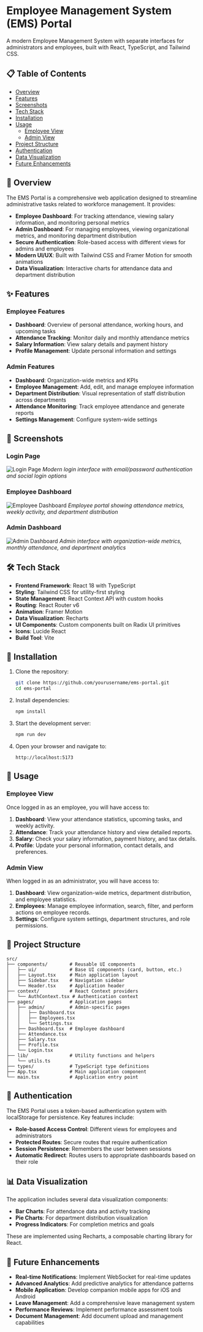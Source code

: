 # Employee Management System (EMS) Portal

A modern Employee Management System with separate interfaces for administrators and employees, built with React, TypeScript, and Tailwind CSS.

## 📋 Table of Contents

- [Overview](#overview)
- [Features](#features)
- [Screenshots](#screenshots)
- [Tech Stack](#tech-stack)
- [Installation](#installation)
- [Usage](#usage)
  - [Employee View](#employee-view)
  - [Admin View](#admin-view)
- [Project Structure](#project-structure)
- [Authentication](#authentication)
- [Data Visualization](#data-visualization)
- [Future Enhancements](#future-enhancements)

## 📝 Overview

The EMS Portal is a comprehensive web application designed to streamline administrative tasks related to workforce management. It provides:

- **Employee Dashboard**: For tracking attendance, viewing salary information, and monitoring personal metrics
- **Admin Dashboard**: For managing employees, viewing organizational metrics, and monitoring department distribution
- **Secure Authentication**: Role-based access with different views for admins and employees
- **Modern UI/UX**: Built with Tailwind CSS and Framer Motion for smooth animations
- **Data Visualization**: Interactive charts for attendance data and department distribution

## ✨ Features

### Employee Features
- **Dashboard**: Overview of personal attendance, working hours, and upcoming tasks
- **Attendance Tracking**: Monitor daily and monthly attendance metrics
- **Salary Information**: View salary details and payment history
- **Profile Management**: Update personal information and settings

### Admin Features
- **Dashboard**: Organization-wide metrics and KPIs
- **Employee Management**: Add, edit, and manage employee information
- **Department Distribution**: Visual representation of staff distribution across departments
- **Attendance Monitoring**: Track employee attendance and generate reports
- **Settings Management**: Configure system-wide settings

## 📸 Screenshots

### Login Page
![Login Page](/public/images/login.png)
*Modern login interface with email/password authentication and social login options*

### Employee Dashboard
![Employee Dashboard](/public/images/employee-dashboard.png)
*Employee portal showing attendance metrics, weekly activity, and department distribution*

### Admin Dashboard
![Admin Dashboard](/public/images/admin-dashboard.png)
*Admin interface with organization-wide metrics, monthly attendance, and department analytics*

## 🛠 Tech Stack

- **Frontend Framework**: React 18 with TypeScript
- **Styling**: Tailwind CSS for utility-first styling
- **State Management**: React Context API with custom hooks
- **Routing**: React Router v6
- **Animation**: Framer Motion
- **Data Visualization**: Recharts
- **UI Components**: Custom components built on Radix UI primitives
- **Icons**: Lucide React
- **Build Tool**: Vite

## 🔧 Installation

1. Clone the repository:
   ```bash
   git clone https://github.com/yourusername/ems-portal.git
   cd ems-portal
   ```

2. Install dependencies:
   ```bash
   npm install
   ```

3. Start the development server:
   ```bash
   npm run dev
   ```

4. Open your browser and navigate to:
   ```
   http://localhost:5173
   ```

## 🚀 Usage

### Employee View

Once logged in as an employee, you will have access to:

1. **Dashboard**: View your attendance statistics, upcoming tasks, and weekly activity.
2. **Attendance**: Track your attendance history and view detailed reports.
3. **Salary**: Check your salary information, payment history, and tax details.
4. **Profile**: Update your personal information, contact details, and preferences.

### Admin View

When logged in as an administrator, you will have access to:

1. **Dashboard**: View organization-wide metrics, department distribution, and employee statistics.
2. **Employees**: Manage employee information, search, filter, and perform actions on employee records.
3. **Settings**: Configure system settings, department structures, and role permissions.

## 📁 Project Structure

```
src/
├── components/        # Reusable UI components
│   ├── ui/            # Base UI components (card, button, etc.)
│   ├── Layout.tsx     # Main application layout
│   ├── Sidebar.tsx    # Navigation sidebar
│   └── Header.tsx     # Application header
├── context/           # React Context providers
│   └── AuthContext.tsx # Authentication context
├── pages/             # Application pages
│   ├── admin/         # Admin-specific pages
│   │   ├── Dashboard.tsx
│   │   ├── Employees.tsx
│   │   └── Settings.tsx
│   ├── Dashboard.tsx  # Employee dashboard
│   ├── Attendance.tsx
│   ├── Salary.tsx
│   ├── Profile.tsx
│   └── Login.tsx
├── lib/               # Utility functions and helpers
│   └── utils.ts
├── types/             # TypeScript type definitions
├── App.tsx            # Main application component
└── main.tsx           # Application entry point
```

## 🔐 Authentication

The EMS Portal uses a token-based authentication system with localStorage for persistence. Key features include:

- **Role-based Access Control**: Different views for employees and administrators
- **Protected Routes**: Secure routes that require authentication
- **Session Persistence**: Remembers the user between sessions
- **Automatic Redirect**: Routes users to appropriate dashboards based on their role

## 📊 Data Visualization

The application includes several data visualization components:

- **Bar Charts**: For attendance data and activity tracking
- **Pie Charts**: For department distribution visualization
- **Progress Indicators**: For completion metrics and goals

These are implemented using Recharts, a composable charting library for React.

## 🚀 Future Enhancements

- **Real-time Notifications**: Implement WebSocket for real-time updates
- **Advanced Analytics**: Add predictive analytics for attendance patterns
- **Mobile Application**: Develop companion mobile apps for iOS and Android
- **Leave Management**: Add a comprehensive leave management system
- **Performance Reviews**: Implement performance assessment tools
- **Document Management**: Add document upload and management capabilities 